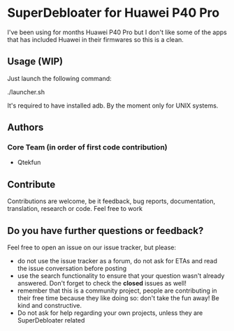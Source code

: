 # SuperDebloater for Huawei P40 Pro

I've been using for months Huawei P40 Pro but I don't like some of the apps that has included Huawei in their firmwares so this is a clean.

## Usage (WIP)
Just launch the following command:

./launcher.sh

It's required to have installed adb. By the moment only for UNIX systems.

## Authors
### Core Team (in order of first code contribution)

* Qtekfun

## Contribute

Contributions are welcome, be it feedback, bug reports, documentation, translation, research or code. Feel free to work

## Do you have further questions or feedback?

Feel free to open an issue on our issue tracker, but please:
- do not use the issue tracker as a forum, do not ask for ETAs and read the issue conversation before posting
- use the search functionality to ensure that your question wasn't already answered. Don't forget to check the **closed** issues as well!
- remember that this is a community project, people are contributing in their free time because they like doing so: don't take the fun away! Be kind and constructive.
- Do not ask for help regarding your own projects, unless they are SuperDebloater related


